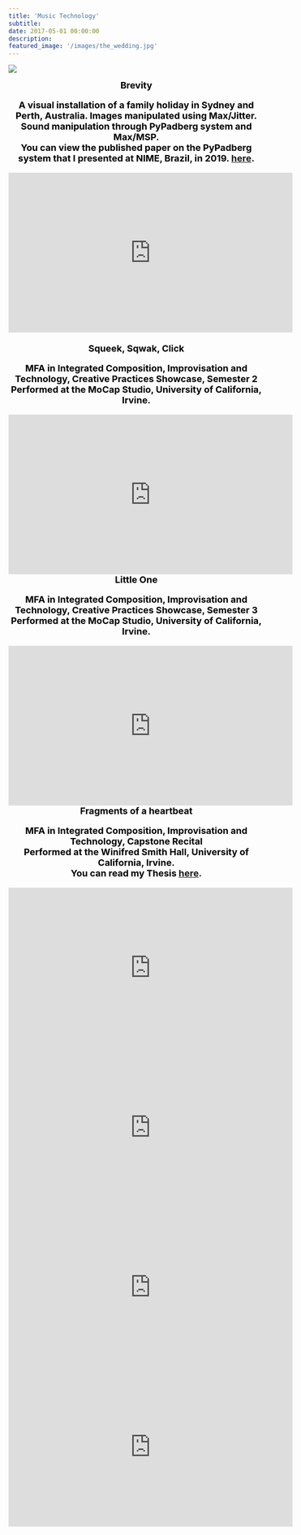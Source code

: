 ```yaml
---
title: 'Music Technology'
subtitle:
date: 2017-05-01 00:00:00
description:
featured_image: '/images/the_wedding.jpg'
---
```


![](/images/the_wedding.jpeg)

<center><b><font size="+1"><font style="color:black">
Brevity<br>
<p>A visual installation of a family holiday in Sydney and Perth, Australia. Images manipulated using Max/Jitter. Sound manipulation through PyPadberg system and Max/MSP. <br>You can view the published paper on the PyPadberg system that I presented at NIME, Brazil, in 2019. <a href="https://documentcloud.adobe.com/link/review?uri=urn:aaid:scds:US:ad2db826-e53f-4f90-a29d-14325acac337"> here</a>.

<center>
<iframe width="560" height="315" src="https://www.youtube.com/embed/7aAj2faVzg0" title="YouTube video player" frameborder="0" allow="accelerometer; autoplay; clipboard-write; encrypted-media; gyroscope; picture-in-picture" allowfullscreen></iframe>
</center>
<br>
<center><b><font size="+1"><font style="color:black">
Squeek, Sqwak, Click<br>
<p>MFA in Integrated Composition, Improvisation and Technology, Creative Practices Showcase, Semester 2<br>
Performed at the MoCap Studio, University of California, Irvine.

<center>
<iframe width="560" height="315" src="https://www.youtube.com/embed/e5y5nokdQKk" title="YouTube video player" frameborder="0" allow="accelerometer; autoplay; clipboard-write; encrypted-media; gyroscope; picture-in-picture" allowfullscreen></iframe></center>

<center><b><font size="+1"><font style="color:black">
Little One<br>
<p>MFA in Integrated Composition, Improvisation and Technology, Creative Practices Showcase, Semester 3<br>
Performed at the MoCap Studio, University of California, Irvine.
<center>
<iframe width="560" height="315" src="https://www.youtube.com/embed/GKt6o0O-LPE" title="YouTube video player" frameborder="0" allow="accelerometer; autoplay; clipboard-write; encrypted-media; gyroscope; picture-in-picture" allowfullscreen></iframe></center>

<center><b><font size="+1"><font style="color:black">
Fragments of a heartbeat<br>
<p>MFA in Integrated Composition, Improvisation and Technology, Capstone Recital<br>
Performed at the Winifred Smith Hall, University of California, Irvine.<br>
You can read my Thesis <a href="https://escholarship.org/uc/item/92s9z4f2">here</a>.


<center>
<iframe width="560" height="315" src="https://www.youtube.com/embed/vFuVBH_VoIQ" title="YouTube video player" frameborder="0" allow="accelerometer; autoplay; clipboard-write; encrypted-media; gyroscope; picture-in-picture" allowfullscreen></iframe></center>

<iframe width="560" height="315" src="https://www.youtube.com/embed/R-6xQ-9dmE0" title="YouTube video player" frameborder="0" allow="accelerometer; autoplay; clipboard-write; encrypted-media; gyroscope; picture-in-picture" allowfullscreen></iframe>

<iframe width="560" height="315" src="https://www.youtube.com/embed/-89P3dr6Y1A" title="YouTube video player" frameborder="0" allow="accelerometer; autoplay; clipboard-write; encrypted-media; gyroscope; picture-in-picture" allowfullscreen></iframe>

<iframe width="560" height="315" src="https://www.youtube.com/embed/TuYAMw3f8Es" title="YouTube video player" frameborder="0" allow="accelerometer; autoplay; clipboard-write; encrypted-media; gyroscope; picture-in-picture" allowfullscreen></iframe>
